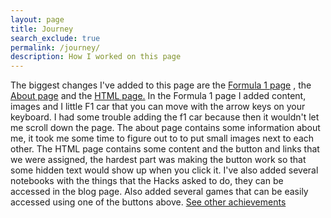 ```yaml
---
layout: page 
title: Journey
search_exclude: true
permalink: /journey/
description: How I worked on this page
---
```


The biggest changes I've added to this page are the <a href="http://127.0.0.1:4100/marti_2025/formula1/">Formula 1 page</a> , the <a href="http://127.0.0.1:4100/marti_2025/about/">About page</a> and the <a href="http://127.0.0.1:4100/marti_2025/2024/09/04/Learning_HTML_IPYNB_2_.html">HTML page.</a>
In the Formula 1 page I added content, images and I little F1 car that you can move with the arrow keys on your keyboard. I had some trouble adding the f1 car because then it wouldn't let me scroll down the page.
The about page contains some information about me, it took me some time to figure out to to put small images next to each other.
The HTML page contains some content and the button and links that we were assigned, the hardest part was making the button work so that some hidden text would show up when you click it. I've also added several notebooks with the things that the Hacks asked to do, they can be accessed in the blog page. Also added several games that can be easily accessed using one of the buttons above.
<a href="http://127.0.0.1:4100/marti_2025/2024/09/09/planning-notebook_IPYNB_2_.html">See other achievements</a>